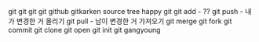 git git git git github gitkarken source tree happy git
git add - ??
git push - 내가 변경한 거 올리기
git pull - 남이 변경한 거 가져오기
git merge
git fork
git commit
git clone 
git open
git init
git gangyoung

